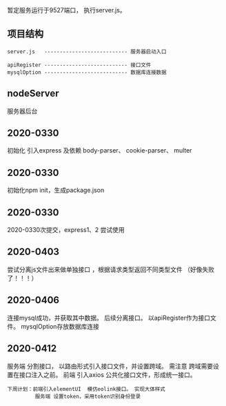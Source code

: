 暂定服务运行于9527端口， 执行server.js。

## 项目结构
    server.js   --------------------------- 服务器启动入口
    
    apiRegister --------------------------- 接口文件
    mysqlOption --------------------------- 数据库连接数据



## nodeServer
服务器后台

## 2020-0330
初始化 引入express 及依赖 body-parser、 cookie-parser、 multer

## 2020-0330
初始化npm init，生成package.json

## 2020-0330
2020-0330次提交，express1、2 尝试使用

## 2020-0403
尝试分离js文件出来做单独接口 ，根据请求类型返回不同类型文件  （好像失败了！！！）

## 2020-0406
连接mysql成功，并获取其中数据。 后续分离接口。 以apiRegister作为接口文件。 mysqlOption存放数据库连接

## 2020-0412
服务端  分割接口， 以路由形式引入接口文件，并设置跨域。 需注意  跨域需要设置在接口注入之前。
前端  引入axios  公共化接口文件，形成统一接口。   

    下周计划：前端引入elementUI  模仿eolink接口。 实现大体样式
             服务端 设置token，采用token识别身份登录
